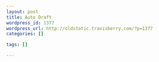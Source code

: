 ```yaml
--- 
layout: post
title: Auto Draft
wordpress_id: 1377
wordpress_url: http://oldstatic.travisberry.com/?p=1377
categories: []

tags: []

---
```


